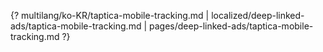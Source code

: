 {? multilang/ko-KR/taptica-mobile-tracking.md | localized/deep-linked-ads/taptica-mobile-tracking.md | pages/deep-linked-ads/taptica-mobile-tracking.md ?}
